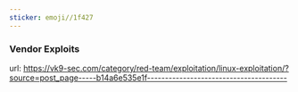 ```yaml
---
sticker: emoji//1f427
---
```

### Vendor Exploits
url: https://vk9-sec.com/category/red-team/exploitation/linux-exploitation/?source=post_page-----b14a6e535e1f---------------------------------------

